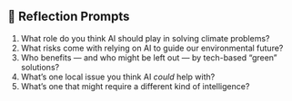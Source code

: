 ## 🌱 Reflection Prompts

1. What role do you think AI should play in solving climate problems?
2. What risks come with relying on AI to guide our environmental future?
3. Who benefits — and who might be left out — by tech-based “green” solutions?
4. What’s one local issue you think AI *could* help with?
5. What’s one that might require a different kind of intelligence?
